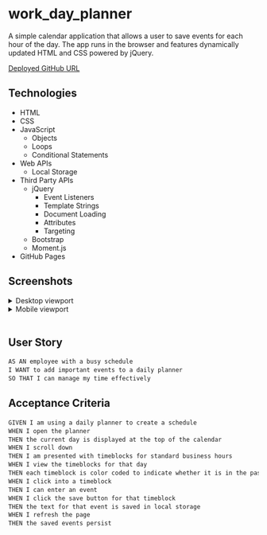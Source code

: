 # work_day_planner

A simple calendar application that allows a user to save events for each hour of the day. The app runs in the browser and features dynamically updated HTML and CSS powered by jQuery.

[Deployed GitHub URL](https://kris1825.github.io/your-day-planner/)

## Technologies

- HTML
- CSS
- JavaScript
  - Objects
  - Loops
  - Conditional Statements
- Web APIs
  - Local Storage
- Third Party APIs
  - jQuery
    - Event Listeners
    - Template Strings
    - Document Loading
    - Attributes
    - Targeting
  - Bootstrap
  - Moment.js
- GitHub Pages

## Screenshots

<details>
<summary>Desktop viewport</summary>

![desktop-viewport](./assets/screenshots/planner_desktop.png)

</details>

<details>
<summary>Mobile viewport</summary>

![mobile-viewport](./assets/screenshots/planner_mobile.png)

</details>
</br>

## User Story

```md
AS AN employee with a busy schedule
I WANT to add important events to a daily planner
SO THAT I can manage my time effectively
```

## Acceptance Criteria

```md
GIVEN I am using a daily planner to create a schedule
WHEN I open the planner
THEN the current day is displayed at the top of the calendar
WHEN I scroll down
THEN I am presented with timeblocks for standard business hours
WHEN I view the timeblocks for that day
THEN each timeblock is color coded to indicate whether it is in the past, present, or future
WHEN I click into a timeblock
THEN I can enter an event
WHEN I click the save button for that timeblock
THEN the text for that event is saved in local storage
WHEN I refresh the page
THEN the saved events persist
```
